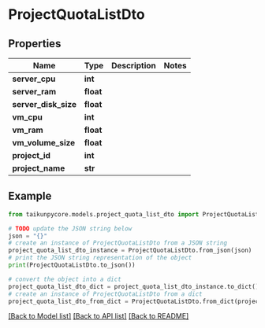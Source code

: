 # ProjectQuotaListDto


## Properties

Name | Type | Description | Notes
------------ | ------------- | ------------- | -------------
**server_cpu** | **int** |  | 
**server_ram** | **float** |  | 
**server_disk_size** | **float** |  | 
**vm_cpu** | **int** |  | 
**vm_ram** | **float** |  | 
**vm_volume_size** | **float** |  | 
**project_id** | **int** |  | 
**project_name** | **str** |  | 

## Example

```python
from taikunpycore.models.project_quota_list_dto import ProjectQuotaListDto

# TODO update the JSON string below
json = "{}"
# create an instance of ProjectQuotaListDto from a JSON string
project_quota_list_dto_instance = ProjectQuotaListDto.from_json(json)
# print the JSON string representation of the object
print(ProjectQuotaListDto.to_json())

# convert the object into a dict
project_quota_list_dto_dict = project_quota_list_dto_instance.to_dict()
# create an instance of ProjectQuotaListDto from a dict
project_quota_list_dto_from_dict = ProjectQuotaListDto.from_dict(project_quota_list_dto_dict)
```
[[Back to Model list]](../README.md#documentation-for-models) [[Back to API list]](../README.md#documentation-for-api-endpoints) [[Back to README]](../README.md)


